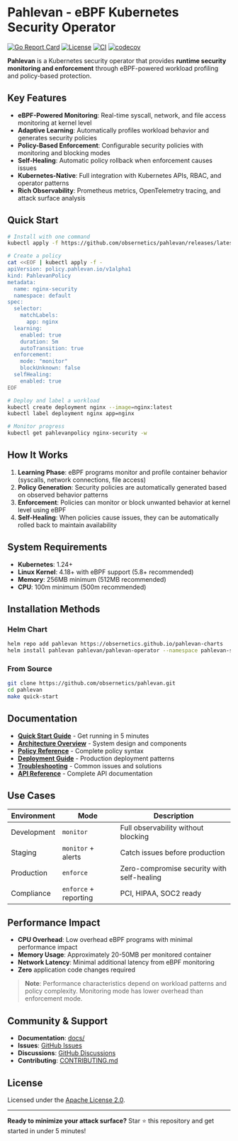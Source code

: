 # Pahlevan - eBPF Kubernetes Security Operator

[![Go Report Card](https://goreportcard.com/badge/github.com/obsernetics/pahlevan)](https://goreportcard.com/report/github.com/obsernetics/pahlevan)
[![License](https://img.shields.io/badge/License-Apache%202.0-blue.svg)](https://opensource.org/licenses/Apache-2.0)
[![CI](https://github.com/obsernetics/pahlevan/workflows/CI/badge.svg)](https://github.com/obsernetics/pahlevan/actions/workflows/ci.yml)
[![codecov](https://codecov.io/gh/obsernetics/pahlevan/branch/main/graph/badge.svg)](https://codecov.io/gh/obsernetics/pahlevan)

**Pahlevan** is a Kubernetes security operator that provides **runtime security monitoring and enforcement** through eBPF-powered workload profiling and policy-based protection.

## Key Features

- **eBPF-Powered Monitoring**: Real-time syscall, network, and file access monitoring at kernel level
- **Adaptive Learning**: Automatically profiles workload behavior and generates security policies
- **Policy-Based Enforcement**: Configurable security policies with monitoring and blocking modes
- **Self-Healing**: Automatic policy rollback when enforcement causes issues
- **Kubernetes-Native**: Full integration with Kubernetes APIs, RBAC, and operator patterns
- **Rich Observability**: Prometheus metrics, OpenTelemetry tracing, and attack surface analysis

## Quick Start

```bash
# Install with one command
kubectl apply -f https://github.com/obsernetics/pahlevan/releases/latest/download/install.yaml

# Create a policy
cat <<EOF | kubectl apply -f -
apiVersion: policy.pahlevan.io/v1alpha1
kind: PahlevanPolicy
metadata:
  name: nginx-security
  namespace: default
spec:
  selector:
    matchLabels:
      app: nginx
  learning:
    enabled: true
    duration: 5m
    autoTransition: true
  enforcement:
    mode: "monitor"
    blockUnknown: false
  selfHealing:
    enabled: true
EOF

# Deploy and label a workload
kubectl create deployment nginx --image=nginx:latest
kubectl label deployment nginx app=nginx

# Monitor progress
kubectl get pahlevanpolicy nginx-security -w
```

## How It Works

1. **Learning Phase**: eBPF programs monitor and profile container behavior (syscalls, network connections, file access)
2. **Policy Generation**: Security policies are automatically generated based on observed behavior patterns
3. **Enforcement**: Policies can monitor or block unwanted behavior at kernel level using eBPF
4. **Self-Healing**: When policies cause issues, they can be automatically rolled back to maintain availability

## System Requirements

- **Kubernetes**: 1.24+
- **Linux Kernel**: 4.18+ with eBPF support (5.8+ recommended)
- **Memory**: 256MB minimum (512MB recommended)
- **CPU**: 100m minimum (500m recommended)

## Installation Methods

### Helm Chart
```bash
helm repo add pahlevan https://obsernetics.github.io/pahlevan-charts
helm install pahlevan pahlevan/pahlevan-operator --namespace pahlevan-system --create-namespace
```

### From Source
```bash
git clone https://github.com/obsernetics/pahlevan.git
cd pahlevan
make quick-start
```

## Documentation

- **[Quick Start Guide](docs/quick-start.md)** - Get running in 5 minutes
- **[Architecture Overview](docs/architecture.md)** - System design and components
- **[Policy Reference](docs/policy-reference.md)** - Complete policy syntax
- **[Deployment Guide](docs/deployment.md)** - Production deployment patterns
- **[Troubleshooting](docs/troubleshooting.md)** - Common issues and solutions
- **[API Reference](docs/api-reference.md)** - Complete API documentation

## Use Cases

| Environment | Mode | Description |
|-------------|------|-------------|
| Development | `monitor` | Full observability without blocking |
| Staging | `monitor` + alerts | Catch issues before production |
| Production | `enforce` | Zero-compromise security with self-healing |
| Compliance | `enforce` + reporting | PCI, HIPAA, SOC2 ready |

## Performance Impact

- **CPU Overhead**: Low overhead eBPF programs with minimal performance impact
- **Memory Usage**: Approximately 20-50MB per monitored container
- **Network Latency**: Minimal additional latency from eBPF monitoring
- **Zero** application code changes required

> **Note**: Performance characteristics depend on workload patterns and policy complexity. Monitoring mode has lower overhead than enforcement mode.

## Community & Support

- **Documentation**: [docs/](docs/)
- **Issues**: [GitHub Issues](https://github.com/obsernetics/pahlevan/issues)
- **Discussions**: [GitHub Discussions](https://github.com/obsernetics/pahlevan/discussions)
- **Contributing**: [CONTRIBUTING.md](CONTRIBUTING.md)

## License

Licensed under the [Apache License 2.0](LICENSE).

---

**Ready to minimize your attack surface?** Star ⭐ this repository and get started in under 5 minutes!